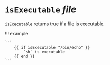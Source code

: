 # `isExecutable` *file*

`isExecutable` returns true if a file is executable.

!!! example

    ```
        {{ if isExecutable "/bin/echo" }}
            `sh` is executable
        {{ end }}
    ```

